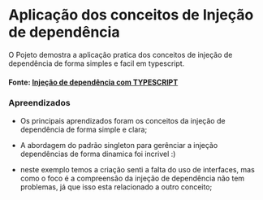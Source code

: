 # Aplicação dos conceitos de Injeção de dependência

O Pojeto demostra a aplicação pratica dos conceitos de injeção de dependência de forma simples e facil em typescript.


#### Fonte: [Injeção de dependência com TYPESCRIPT](https://www.youtube.com/watch?v=HgY-SwDqkis&list=PL3kq-IWQFhkmjVI_bCN5CWV9X-zF4Teb3&index=3)


### Apreendizados 


  - Os principais aprendizados foram os conceitos da injeção de dependência de forma simple e clara;

  - A abordagem do padrão singleton para gerênciar a injeção dependências de forma dinamica foi incrivel :)
  
  - neste exemplo temos a criação 
  senti a falta do uso de interfaces, mas como o foco é a compreensão da injeção de dependência não tem problemas, já que isso esta relacionado a outro conceito;
